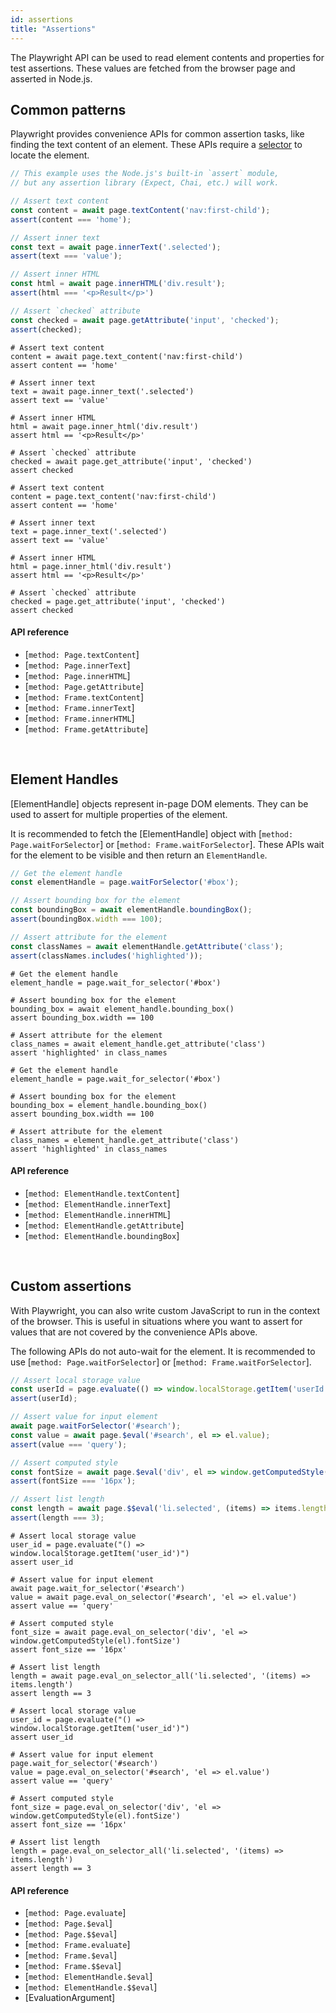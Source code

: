 ```yaml
---
id: assertions
title: "Assertions"
---
```


The Playwright API can be used to read element contents and properties for test assertions. These values are fetched from the browser page and asserted in
Node.js.

<!-- TOC -->

## Common patterns

Playwright provides convenience APIs for common assertion tasks, like finding the
text content of an element. These APIs require a [selector](./selectors.md) to locate
the element.

```js
// This example uses the Node.js's built-in `assert` module,
// but any assertion library (Expect, Chai, etc.) will work.

// Assert text content
const content = await page.textContent('nav:first-child');
assert(content === 'home');

// Assert inner text
const text = await page.innerText('.selected');
assert(text === 'value');

// Assert inner HTML
const html = await page.innerHTML('div.result');
assert(html === '<p>Result</p>')

// Assert `checked` attribute
const checked = await page.getAttribute('input', 'checked');
assert(checked);
```

```python-async
# Assert text content
content = await page.text_content('nav:first-child')
assert content == 'home'

# Assert inner text
text = await page.inner_text('.selected')
assert text == 'value'

# Assert inner HTML
html = await page.inner_html('div.result')
assert html == '<p>Result</p>'

# Assert `checked` attribute
checked = await page.get_attribute('input', 'checked')
assert checked
```

```python-sync
# Assert text content
content = page.text_content('nav:first-child')
assert content == 'home'

# Assert inner text
text = page.inner_text('.selected')
assert text == 'value'

# Assert inner HTML
html = page.inner_html('div.result')
assert html == '<p>Result</p>'

# Assert `checked` attribute
checked = page.get_attribute('input', 'checked')
assert checked
```

#### API reference

- [`method: Page.textContent`]
- [`method: Page.innerText`]
- [`method: Page.innerHTML`]
- [`method: Page.getAttribute`]
- [`method: Frame.textContent`]
- [`method: Frame.innerText`]
- [`method: Frame.innerHTML`]
- [`method: Frame.getAttribute`]

<br/>

## Element Handles

[ElementHandle] objects represent in-page DOM
elements. They can be used to assert for multiple properties of the element.

It is recommended to fetch the [ElementHandle] object with
[`method: Page.waitForSelector`] or [`method: Frame.waitForSelector`]. These
APIs wait for the element to be visible and then return an `ElementHandle`.

```js
// Get the element handle
const elementHandle = page.waitForSelector('#box');

// Assert bounding box for the element
const boundingBox = await elementHandle.boundingBox();
assert(boundingBox.width === 100);

// Assert attribute for the element
const classNames = await elementHandle.getAttribute('class');
assert(classNames.includes('highlighted'));
```

```python-async
# Get the element handle
element_handle = page.wait_for_selector('#box')

# Assert bounding box for the element
bounding_box = await element_handle.bounding_box()
assert bounding_box.width == 100

# Assert attribute for the element
class_names = await element_handle.get_attribute('class')
assert 'highlighted' in class_names
```

```python-sync
# Get the element handle
element_handle = page.wait_for_selector('#box')

# Assert bounding box for the element
bounding_box = element_handle.bounding_box()
assert bounding_box.width == 100

# Assert attribute for the element
class_names = element_handle.get_attribute('class')
assert 'highlighted' in class_names
```

#### API reference

- [`method: ElementHandle.textContent`]
- [`method: ElementHandle.innerText`]
- [`method: ElementHandle.innerHTML`]
- [`method: ElementHandle.getAttribute`]
- [`method: ElementHandle.boundingBox`]

<br/>

## Custom assertions

With Playwright, you can also write custom JavaScript to run in the context of
the browser. This is useful in situations where you want to assert for values
that are not covered by the convenience APIs above.

The following APIs do not auto-wait for the element. It is recommended to use
[`method: Page.waitForSelector`] or
[`method: Frame.waitForSelector`].

```js
// Assert local storage value
const userId = page.evaluate(() => window.localStorage.getItem('userId'));
assert(userId);

// Assert value for input element
await page.waitForSelector('#search');
const value = await page.$eval('#search', el => el.value);
assert(value === 'query');

// Assert computed style
const fontSize = await page.$eval('div', el => window.getComputedStyle(el).fontSize);
assert(fontSize === '16px');

// Assert list length
const length = await page.$$eval('li.selected', (items) => items.length);
assert(length === 3);
```

```python-async
# Assert local storage value
user_id = page.evaluate("() => window.localStorage.getItem('user_id')")
assert user_id

# Assert value for input element
await page.wait_for_selector('#search')
value = await page.eval_on_selector('#search', 'el => el.value')
assert value == 'query'

# Assert computed style
font_size = await page.eval_on_selector('div', 'el => window.getComputedStyle(el).fontSize')
assert font_size == '16px'

# Assert list length
length = await page.eval_on_selector_all('li.selected', '(items) => items.length')
assert length == 3
```

```python-sync
# Assert local storage value
user_id = page.evaluate("() => window.localStorage.getItem('user_id')")
assert user_id

# Assert value for input element
page.wait_for_selector('#search')
value = page.eval_on_selector('#search', 'el => el.value')
assert value == 'query'

# Assert computed style
font_size = page.eval_on_selector('div', 'el => window.getComputedStyle(el).fontSize')
assert font_size == '16px'

# Assert list length
length = page.eval_on_selector_all('li.selected', '(items) => items.length')
assert length == 3
```

#### API reference

- [`method: Page.evaluate`]
- [`method: Page.$eval`]
- [`method: Page.$$eval`]
- [`method: Frame.evaluate`]
- [`method: Frame.$eval`]
- [`method: Frame.$$eval`]
- [`method: ElementHandle.$eval`]
- [`method: ElementHandle.$$eval`]
- [EvaluationArgument]

